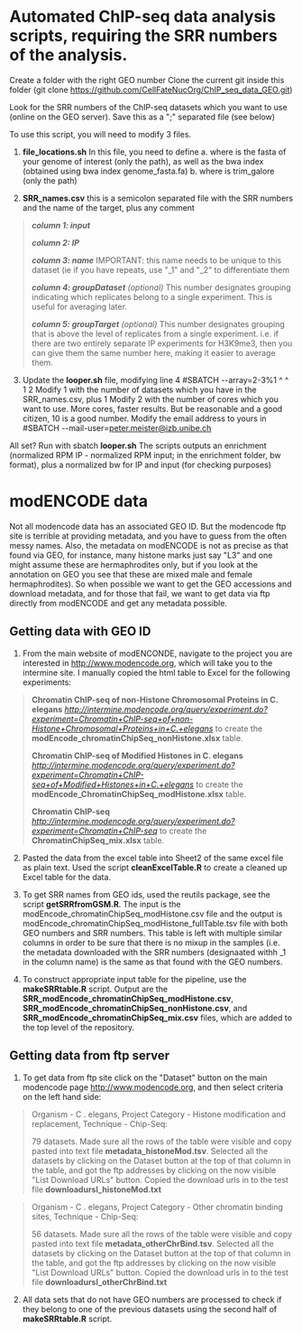 # Automated ChIP-seq data analysis scripts, requiring the SRR numbers of the analysis. 

Create a folder with the right GEO number
Clone the current git inside this folder (git clone https://github.com/CellFateNucOrg/ChIP_seq_data_GEO.git)

Look for the SRR numbers of the ChIP-seq datasets which you want to use (online on the GEO server).
Save this as a ";" separated file (see below)

To use this script, you will need to modify 3 files.

1. **file_locations.sh** In this file, you need to define a. where is the fasta of your genome of interest (only the path), as well as the bwa index (obtained using bwa index genome_fasta.fa) b. where is trim_galore (only the path)

2. **SRR_names.csv** this is a semicolon separated file with the SRR numbers and the name of the target, plus any comment 

  > _**column 1: input**_ 
  >
  > _**column 2: IP**_
  >
  > _**column 3: name**_ IMPORTANT: this name needs to be unique to this dataset (ie if you have repeats, use "\_1" and "\_2"  to differentiate them 
  >
  > _**column 4: groupDataset** (optional)_ This number designates grouping indicating which replicates belong to a single experiment. This is useful for averaging later.
  > 
  > _**column 5: groupTarget** (optional)_ This number designates grouping that is above the level of replicates from a single experiment. i.e. if there are two entirely separate IP experiments for H3K9me3, then you can give them the same number here, making it easier to average them.


3. Update the **looper.sh** file, modifying line 4 
  #SBATCH --array=2-3%1 
                    ^ ^ 
                    1 2 
  Modify 1 with the number of datasets which you have in the SRR_names.csv, plus 1 Modify 2 with the number of cores which you want to use. More cores, faster results. But be reasonable and a good citizen, 10 is a good number.
  Modify the email address to yours in 
  #SBATCH --mail-user=peter.meister@izb.unibe.ch

All set? Run with sbatch **looper.sh**
The scripts outputs an enrichment (normalized RPM IP - normalized RPM input; in the enrichment folder, bw format), plus a normalized bw for IP and input (for checking purposes) 


# modENCODE data
Not all modencode data has an associated GEO ID. But the modencode ftp site is terrible at providing metadata, and you have to guess from the often messy names. Also, the metadata on modENCODE is not as precise as that found via GEO, for instance, many histone marks just say "L3" and one might assume these are hermaphrodites only, but if you look at the annotation on GEO you see that these are mixed male and female hermaphrodites). So when possible we want to get the GEO accessions and download metadata, and for those that fail, we want to get data via ftp directly from modENCODE and get any metadata possible. 

## Getting data with GEO ID
1. From the main website of modENCONDE, navigate to the project you are interested in http://www.modencode.org, which will take you to the intermine site. I manually copied the html table to Excel for the following experiments: 

> **Chromatin ChIP-seq of non-Histone Chromosomal Proteins in C. elegans** *http://intermine.modencode.org/query/experiment.do?experiment=Chromatin+ChIP-seq+of+non-Histone+Chromosomal+Proteins+in+C.+elegans* to create the **modEncode_chromatinChipSeq_nonHistone.xlsx** table.  
>
> **Chromatin ChIP-seq of Modified Histones in C. elegans** *http://intermine.modencode.org/query/experiment.do?experiment=Chromatin+ChIP-seq+of+Modified+Histones+in+C.+elegans* to create the **modEncode_ChromatinChipSeq_modHistone.xlsx** table.
>
> **Chromatin ChIP-seq** *http://intermine.modencode.org/query/experiment.do?experiment=Chromatin+ChIP-seq* to create the **ChromatinChipSeq_mix.xlsx** table.

2. Pasted the data from the excel table into Sheet2 of the same excel file as plain text. Used the script **cleanExcelTable.R** to create a cleaned up Excel table for the data.

3. To get SRR names from GEO ids, used the reutils package, see the script **getSRRfromGSM.R**. The input is the modEncode_chromatinChipSeq_modHistone.csv file and the output is modEncode_chromatinChipSeq_modHistone_fullTable.tsv file with both GEO numbers and SRR numbers. This table is left with multiple similar columns in order to be sure that there is no mixup in the samples (i.e. the metadata downloaded with the SRR numbers (designaated withh _1 in the column name) is the same as that found with the GEO numbers.

4. To construct appropriate input table for the pipeline, use the **makeSRRtable.R** script. Output are the **SRR_modEncode_chromatinChipSeq_modHistone.csv**, **SRR_modEncode_chromatinChipSeq_nonHistone.csv**, and **SRR_modEncode_chromatinChipSeq_mix.csv** files, which are added to the top level of the repository.

## Getting data from ftp server
1. To get data from ftp site click on the "Dataset" button on the main modencode page http://www.modencode.org, and then select criteria on the left hand side: 

  >Organism - C . elegans, 
  >Project Category - Histone modification and replacement,
  >Technique - Chip-Seq:
  >
  >79 datasets. Made sure all the rows of the table were visible and copy pasted into text file **metadata_histoneMod.tsv**.
  >Selected all the datasets by clicking on the Dataset button at the top of that column in the table, and got the ftp addresses by clicking on the now visible "List Download URLs" button. Copied the download urls in to the test file **downloadursl_histoneMod.txt**


  >Organism - C . elegans, 
  >Project Category - Other chromatin binding sites,
  >Technique - Chip-Seq:
  >
  >56 datasets. Made sure all the rows of the table were visible and copy pasted into text file **metadata_otherChrBind.tsv**.
  >Selected all the datasets by clicking on the Dataset button at the top of that column in the table, and got the ftp addresses by clicking on the now visible "List Download URLs" button. Copied the download urls in to the test file **downloadursl_otherChrBind.txt**

2. All data sets that do not have GEO numbers are processed to check if they belong to one of the previous datasets using the second half of **makeSRRtable.R** script.
